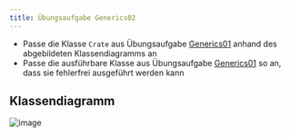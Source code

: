 ```yaml
---
title: Übungsaufgabe Generics02
---
```


- Passe die Klasse `Crate` aus Übungsaufgabe [Generics01](generics01) anhand des abgebildeten Klassendiagramms an
- Passe die ausführbare Klasse aus Übungsaufgabe [Generics01](generics01) so an, dass sie fehlerfrei ausgeführt werden kann

## Klassendiagramm
![image](https://user-images.githubusercontent.com/47243617/179726509-3a91d29a-b0b9-46b4-a290-ec3fdc2425a2.png)
